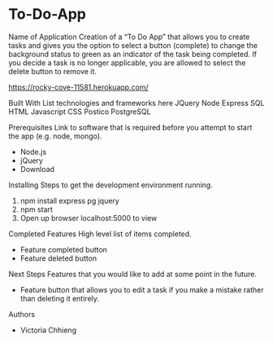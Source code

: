 # To-Do-App

Name of Application
Creation of a “To Do App” that allows you to create tasks and gives you the option to select a button (complete) to change the background status to green as an indicator of the task being completed. If you decide a task is no longer applicable, you are allowed to select the delete button to remove it. 

https://rocky-cove-11581.herokuapp.com/

Built With
List technologies and frameworks here
JQuery
Node
Express
SQL
HTML
Javascript
CSS
Postico
PostgreSQL

Prerequisites
Link to software that is required before you attempt to start the app (e.g. node, mongo).
* Node.js
* jQuery
* Download 

Installing
Steps to get the development environment running.
1. npm install express pg jquery
2. npm start
3. Open up browser localhost:5000 to view

Completed Features
High level list of items completed.
* Feature completed button
* Feature deleted button

Next Steps
Features that you would like to add at some point in the future.
* Feature button that allows you to edit a task if you make a mistake rather than deleting it entirely. 

Authors
* Victoria Chhieng
